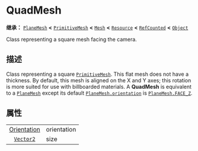 <!-- ⚠ 请勿编辑本文件 ⚠ -->
<!-- 本文档使用脚本从 WeDot 引擎源码仓库生成。 -->
<!-- 生成脚本：https://github.com/WeDot-Engine/WeDot/tree/master/doc/tools/make_md.py； -->
<!-- 原文件：https://github.com/WeDot-Engine/WeDot/tree/master/doc/classes/QuadMesh.xml。 -->

<div id="_class_quadmesh"></div>

# QuadMesh

**继承：** [`PlaneMesh`](class_planemesh.md) **<** [`PrimitiveMesh`](class_primitivemesh.md) **<** [`Mesh`](class_mesh.md) **<** [`Resource`](class_resource.md) **<** [`RefCounted`](class_refcounted.md) **<** [`Object`](class_object.md)

Class representing a square mesh facing the camera.

## 描述

Class representing a square [`PrimitiveMesh`](class_primitivemesh.md). This flat mesh does not have a thickness. By default, this mesh is aligned on the X and Y axes; this rotation is more suited for use with billboarded materials. A **QuadMesh** is equivalent to a [`PlaneMesh`](class_planemesh.md) except its default [`PlaneMesh.orientation`](class_planemesh.md#class_planemesh_property_orientation) is [`PlaneMesh.FACE_Z`](class_planemesh.md#class_planemesh_constant_face_z).

## 属性

|||
|:-:|:--|
| [Orientation](#enum_planemesh_orientation) | orientation | ``2`` (overrides [`PlaneMesh`](class_planemesh.md#class_planemesh_property_orientation))      |
| [`Vector2`](class_vector2.md)              | size        | ``Vector2(1, 1)`` (overrides [`PlaneMesh`](class_planemesh.md#class_planemesh_property_size)) |

[^virtual]: 本方法通常需要用户覆盖才能生效。
[^const]: 本方法无副作用，不会修改该实例的任何成员变量。
[^vararg]: 本方法除了能接受在此处描述的参数外，还能够继续接受任意数量的参数。
[^constructor]: 本方法用于构造某个类型。
[^static]: 调用本方法无需实例，可直接使用类名进行调用。
[^operator]: 本方法描述的是使用本类型作为左操作数的有效运算符。
[^bitfield]: 这个值是由下列位标志构成位掩码的整数。
[^void]: 无返回值。
